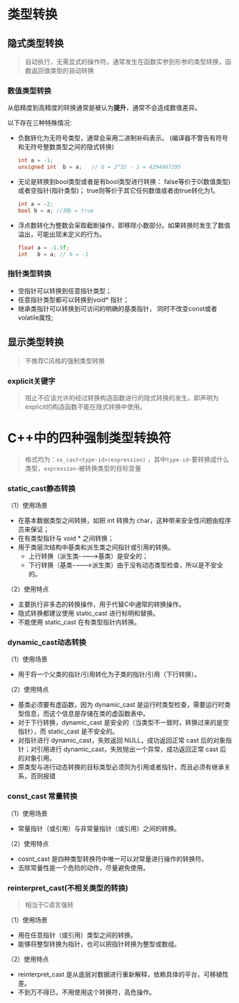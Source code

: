 # 类型转换

## 隐式类型转换

> 自动执行，无需显式的操作符，通常发生在函数实参到形参的类型转换，函数返回值类型的自动转换

### 数值类型转换

从低精度到高精度的转换通常是被认为**提升**，通常不会造成数值差异。

以下存在三种特殊情况:

- 负数转化为无符号类型，通常会采用二进制补码表示。 (编译器不警告有符号和无符号整数类型之间的隐式转换)

	```cpp
	int a = -1;
	unsigned int  b = a;   // b = 2^32 - 1 = 4294967295
	```
- 无论是转换到bool类型或者是有bool类型进行转换： false等价于0(数值类型)或者空指针(指针类型)； true则等价于其它任何数值或者由true转化为1。
	```cpp
	int a = -2; 
	bool b = a; //则b = true
	```
- 浮点数转化为整数会采取截断操作，即移除小数部分。如果转换时发生了数值溢出，可能出现未定义的行为。
	```cpp
    float a = -1.5f;
    int   b = a; // b = -1
	```
	

### 指针类型转换

- 空指针可以转换到任意指针类型；
- 任意指针类型都可以转换到void* 指针；
- 继承类指针可以转换到可访问的明确的基类指针， 同时不改变const或者volatile属性;

## 显示类型转换

> 不推荐C风格的强制类型转换

### explicit关键字

> 阻止不应该允许的经过转换构造函数进行的隐式转换的发生。即声明为explicit的构造函数不能在隐式转换中使用。

# C++中的四种强制类型转换符

> 格式均为：`xx_cast<type-id>(expression)` ，其中`type-id`-要转换成什么类型，`expression`-被转换类型的目标变量

### static_cast静态转换

（1）使用场景

- 在基本数据类型之间转换，如把 int 转换为 char，这种带来安全性问题由程序员来保证；
- 在有类型指针与 void * 之间转换；
- 用于类层次结构中基类和派生类之间指针或引用的转换。
	- 上行转换（派生类---->基类）是安全的；
	- 下行转换（基类---->派生类）由于没有动态类型检查，所以是不安全的。

（2）使用特点

- 主要执行非多态的转换操作，用于代替C中通常的转换操作。
- 隐式转换都建议使用 static_cast 进行标明和替换。
- 不能使用 static_cast 在有类型指针内转换。

### dynamic_cast动态转换

（1）使用场景

- 用于将一个父类的指针/引用转化为子类的指针/引用（下行转换）。

（2）使用特点

- 基类必须要有虚函数，因为 dynamic_cast 是运行时类型检查，需要运行时类型信息，而这个信息是存储在类的虚函数表中。
- 对于下行转换，dynamic_cast 是安全的（当类型不一致时，转换过来的是空指针），而 static_cast 是不安全的。
- 对指针进行 dynamic_cast，失败返回 NULL，成功返回正常 cast 后的对象指针；对引用进行 dynamic_cast，失败抛出一个异常，成功返回正常 cast 后的对象引用。
- 原类型与进行动态转换的目标类型必须同为引用或者指针，而且必须有继承关系，否则报错

### const_cast 常量转换

（1）使用场景

- 常量指针（或引用）与非常量指针（或引用）之间的转换。

（2）使用特点

- cosnt_cast 是四种类型转换符中唯一可以对常量进行操作的转换符。
- 去除常量性是一个危险的动作，尽量避免使用。

### reinterpret_cast(不相关类型的转换)

> 相当于C语言强转

（1）使用场景

- 用在任意指针（或引用）类型之间的转换。
- 能够将整型转换为指针，也可以把指针转换为整型或数组。

（2）使用特点

- reinterpret_cast 是从底层对数据进行重新解释，依赖具体的平台，可移植性差。
- 不到万不得已，不用使用这个转换符，高危操作。

